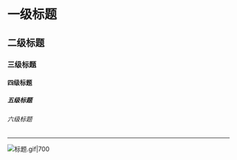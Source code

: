 # 一级标题 
## 二级标题 
### 三级标题 
#### 四级标题 
##### 五级标题 
###### 六级标题 

---
![标题.gif|700](https://fig-1321973591.cos.ap-nanjing.myqcloud.com/%E6%A0%87%E9%A2%98.gif)
